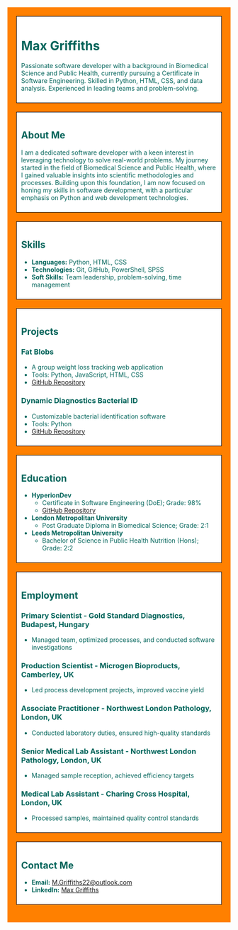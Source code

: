 <div style="background-color: rgba(255, 128, 0, 1); color: rgb(0, 100, 90); padding: 20px;">

<div style="background-color: #ffffff; border: 1px solid black; padding: 10px; margin-bottom: 20px;">

# Max Griffiths
Passionate software developer with a background in Biomedical Science and Public Health, currently pursuing a Certificate in Software Engineering. Skilled in Python, HTML, CSS, and data analysis. Experienced in leading teams and problem-solving.

</div>

<div style="background-color: #ffffff; border: 1px solid black; padding: 10px; margin-bottom: 20px;">

## About Me
I am a dedicated software developer with a keen interest in leveraging technology to solve real-world problems. My journey started in the field of Biomedical Science and Public Health, where I gained valuable insights into scientific methodologies and processes. Building upon this foundation, I am now focused on honing my skills in software development, with a particular emphasis on Python and web development technologies.

</div>

<div style="background-color: #ffffff; border: 1px solid black; padding: 10px; margin-bottom: 20px;">

## Skills
- **Languages:** Python, HTML, CSS
- **Technologies:** Git, GitHub, PowerShell, SPSS
- **Soft Skills:** Team leadership, problem-solving, time management

</div>

<div style="background-color: #ffffff; border: 1px solid black; padding: 10px; margin-bottom: 20px;">

## Projects
### Fat Blobs
- A group weight loss tracking web application
- Tools: Python, JavaScript, HTML, CSS
- [GitHub Repository](https://github.com/MaxDDDGGG/FATBLOBS)

### Dynamic Diagnostics Bacterial ID
- Customizable bacterial identification software
- Tools: Python
- [GitHub Repository](https://github.com/MaxDDDGGG/Dynamic-Diagnostics-ID)

</div>

<div style="background-color: #ffffff; border: 1px solid black; padding: 10px; margin-bottom: 20px;">

## Education
- **HyperionDev**
  - Certificate in Software Engineering (DoE); Grade: 98%
  - [GitHub Repository](https://github.com/MaxDDDGGG/HyperionDev-course-work)
- **London Metropolitan University**
  - Post Graduate Diploma in Biomedical Science; Grade: 2:1
- **Leeds Metropolitan University**
  - Bachelor of Science in Public Health Nutrition (Hons); Grade: 2:2

</div>

<div style="background-color: #ffffff; border: 1px solid black; padding: 10px; margin-bottom: 20px;">

## Employment
### Primary Scientist - Gold Standard Diagnostics, Budapest, Hungary
- Managed team, optimized processes, and conducted software investigations

### Production Scientist - Microgen Bioproducts, Camberley, UK
- Led process development projects, improved vaccine yield

### Associate Practitioner - Northwest London Pathology, London, UK
- Conducted laboratory duties, ensured high-quality standards

### Senior Medical Lab Assistant - Northwest London Pathology, London, UK
- Managed sample reception, achieved efficiency targets

### Medical Lab Assistant - Charing Cross Hospital, London, UK
- Processed samples, maintained quality control standards

</div>

<div style="background-color: #ffffff; border: 1px solid black; padding: 10px; margin-bottom: 20px;">

## Contact Me
- **Email:** M.Griffiths22@outlook.com
- **LinkedIn:** [Max Griffiths](https://www.linkedin.com/in/max-griffiths-427081239/)

</div>

</div>
